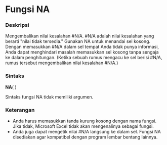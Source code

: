 # Fungsi NA

### Deskripsi

Mengembalikan nilai kesalahan \#N/A. \#N/A adalah nilai kesalahan yang berarti "nilai tidak tersedia." Gunakan NA untuk menandai sel kosong. Dengan memasukkan \#N/A dalam sel tempat Anda tidak punya informasi, Anda dapat menghindari masalah memasukkan sel kosong tanpa sengaja ke dalam penghitungan. \(Ketika sebuah rumus mengacu ke sel berisi \#N/A, rumus tersebut mengembalikan nilai kesalahan \#N/A.\)

### Sintaks

 **NA**\( \)

Sintaks fungsi NA tidak memiliki argumen.

### Keterangan

* Anda harus memasukkan tanda kurung kosong dengan nama fungsi. Jika tidak, Microsoft Excel tidak akan mengenalinya sebagai fungsi.
* Anda juga dapat mengetik nilai \#N/A langsung ke dalam sel. Fungsi NA disediakan agar kompatibel dengan program lembar bentang lainnya.



